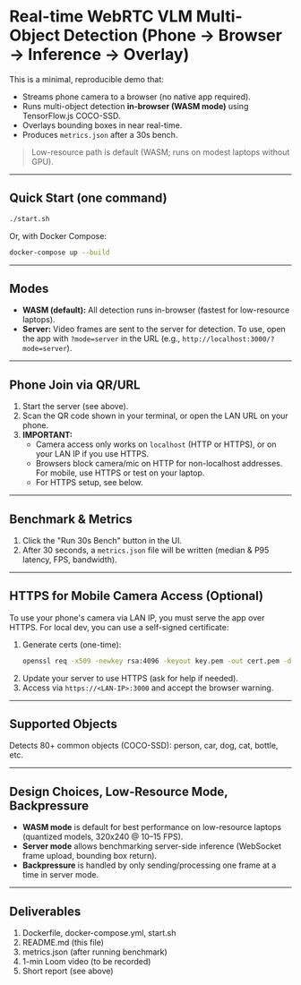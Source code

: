 # Real-time WebRTC VLM Multi-Object Detection (Phone → Browser → Inference → Overlay)

This is a minimal, reproducible demo that:
- Streams phone camera to a browser (no native app required).
- Runs multi-object detection **in-browser (WASM mode)** using TensorFlow.js COCO-SSD.
- Overlays bounding boxes in near real-time.
- Produces `metrics.json` after a 30s bench.

> Low-resource path is default (WASM; runs on modest laptops without GPU).

---

## Quick Start (one command)

```bash
./start.sh
```

Or, with Docker Compose:

```bash
docker-compose up --build
```

---

## Modes

- **WASM (default):** All detection runs in-browser (fastest for low-resource laptops).
- **Server:** Video frames are sent to the server for detection. To use, open the app with `?mode=server` in the URL (e.g., `http://localhost:3000/?mode=server`).

---

## Phone Join via QR/URL

1. Start the server (see above).
2. Scan the QR code shown in your terminal, or open the LAN URL on your phone.
3. **IMPORTANT:**
	- Camera access only works on `localhost` (HTTP or HTTPS), or on your LAN IP if you use HTTPS.
	- Browsers block camera/mic on HTTP for non-localhost addresses. For mobile, use HTTPS or test on your laptop.
	- For HTTPS setup, see below.

---

## Benchmark & Metrics

1. Click the "Run 30s Bench" button in the UI.
2. After 30 seconds, a `metrics.json` file will be written (median & P95 latency, FPS, bandwidth).

---

## HTTPS for Mobile Camera Access (Optional)

To use your phone's camera via LAN IP, you must serve the app over HTTPS. For local dev, you can use a self-signed certificate:

1. Generate certs (one-time):
	```bash
	openssl req -x509 -newkey rsa:4096 -keyout key.pem -out cert.pem -days 365 -nodes -subj "/CN=localhost"
	```
2. Update your server to use HTTPS (ask for help if needed).
3. Access via `https://<LAN-IP>:3000` and accept the browser warning.

---

## Supported Objects

Detects 80+ common objects (COCO-SSD): person, car, dog, cat, bottle, etc.

---

## Design Choices, Low-Resource Mode, Backpressure

- **WASM mode** is default for best performance on low-resource laptops (quantized models, 320x240 @ 10–15 FPS).
- **Server mode** allows benchmarking server-side inference (WebSocket frame upload, bounding box return).
- **Backpressure** is handled by only sending/processing one frame at a time in server mode.

---

## Deliverables

1. Dockerfile, docker-compose.yml, start.sh
2. README.md (this file)
3. metrics.json (after running benchmark)
4. 1-min Loom video (to be recorded)
5. Short report (see above)

